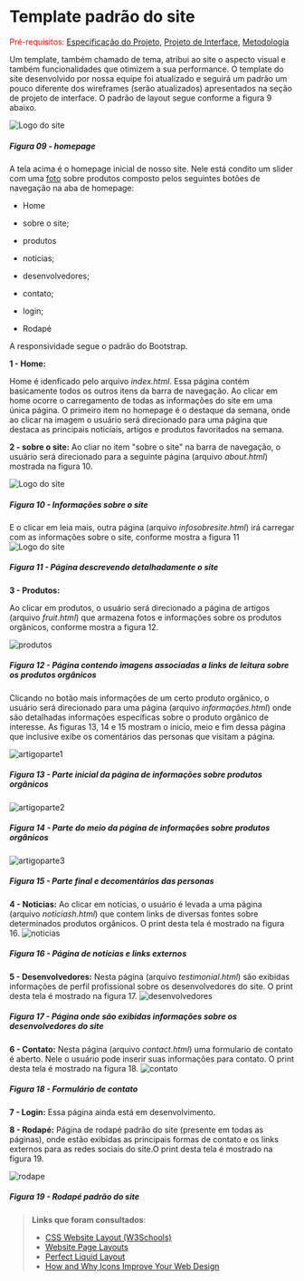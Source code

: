 # Template padrão do site

<span style="color:red">Pré-requisitos: <a href="2-Especificação do Projeto.md"> Especificação do Projeto</a></span>, <a href="3-Projeto de Interface.md"> Projeto de Interface</a>, <a href="4-Metodologia.md"> Metodologia</a>

Um template, também chamado de tema, atribui ao site o aspecto visual e também funcionalidades que otimizem a sua performance.  O template do site desenvolvido por nossa equipe foi atualizado e seguirá um padrão um pouco diferente dos wireframes (serão atualizados) apresentados na seção de projeto de interface.   O padrão de layout segue conforme a figura 9 abaixo.

![Logo do site](/src/img/telas/homepage.png)  
##### *Figura 09 - homepage*

A tela acima é o homepage inicial de nosso site. Nele está condito um slider com uma <a href="(/src/img/telas/homepage.png)">foto</a> sobre produtos 
 composto pelos seguintes botões de navegação na aba de homepage:

- Home

- sobre o site;  

- produtos

- noticias;  

- desenvolvedores;  

- contato;  

- login;

- Rodapé  

A responsividade segue o padrão do Bootstrap. 

**1 - Home:**

Home é idenficado pelo arquivo *index.html*. Essa página contém basicamente todos os outros itens da barra de navegação. Ao clicar em home ocorre o carregamento de todas as informações do site em uma única página. O primeiro item no homepage é o destaque da semana, onde ao clicar na imagem o usuário será direcionado para uma página que destaca as principais noticíais, artigos e produtos favoritados na semana.

**2 - sobre o site:**
Ao cliar no item "sobre o site" na barra de navegação, o usuário será direcionado para a seguinte página (arquivo *about.html*) mostrada na figura 10.

![Logo do site](/src/img/telas/sobreosite.png)  
##### *Figura 10 - Informações sobre o site*

E o clicar em leia mais, outra página (arquivo *infosobresite.html*) irá carregar com as informações sobre o site, conforme mostra a figura 11
![Logo do site](/src/img/telas/infosobresite.png)  
##### *Figura 11 - Página descrevendo detalhadamente o site*

**3 - Produtos:**

Ao clicar em produtos, o usuário será direcionado a página de artigos (arquivo *fruit.html*) que armazena fotos e informações sobre os produtos orgânicos, conforme mostra a figura 12.

![produtos](/src/img/telas/artigos.png)  
##### *Figura 12 - Página contendo imagens associadas a links de leitura sobre os produtos orgânicos*

Clicando no botão mais informações de um certo produto orgânico, o usuário será direcionado para uma página (arquivo *informações.html*) onde são detalhadas informações específicas sobre o produto orgânico de interesse. As figuras 13, 14 e 15 mostram o inicio, meio e fim dessa página que inclusive exibe os comentários das personas que visitam a página. 

![artigoparte1](/src/img/telas/artigoleparte1.png)  
##### *Figura 13 - Parte inicial da página de informações sobre produtos orgânicos*

![artigoparte2](/src/img/telas/artigoleparte2.png)  
##### *Figura 14 - Parte do meio da página de informações sobre produtos orgânicos*

![artigoparte3](/src/img/telas/artigoleparte3.png)  
##### *Figura 15 - Parte final e decomentários das personas*

**4 - Noticias:**
Ao clicar em notícias, o usuário é levada a uma página (arquivo *noticiash.html*) que contem links de diversas fontes sobre determinados produtos orgânicos. O print desta tela é mostrado na figura 16.
![noticias](/src/img/telas/noticias.png)  
##### *Figura 16 - Página de notícias e links externos*

**5 - Desenvolvedores:**
Nesta página (arquivo *testimonial.html*) são exibidas informações de perfil profissional sobre os desenvolvedores do site. O print desta tela é mostrado na figura 17.
![desenvolvedores](/src/img/telas/desenvolvedores.png)  
##### *Figura 17 - Página onde são exibidas informações sobre os desenvolvedores do site*

**6 - Contato:**
Nesta página (arquivo *contact.html*) uma formulario de contato é aberto. Nele o usuário pode inserir suas informações para contato. O print desta tela é mostrado na figura 18.
![contato](/src/img/telas/contato.png)  
##### *Figura 18 - Formulário de contato*

**7 - Login:**
Essa página ainda está em desenvolvimento.

**8 - Rodapé:**
Página de rodapé padrão do site (presente em todas as páginas), onde estão exibidas as principais formas de contato e os links externos para as redes sociais do site.O print desta tela é mostrado na figura 19.

![rodape](/src/img/telas/rodape.png)  
##### *Figura 19 - Rodapé padrão do site*



> **Links que foram consultados**:
>
> - [CSS Website Layout (W3Schools)](https://www.w3schools.com/css/css_website_layout.asp)
> - [Website Page Layouts](http://www.cellbiol.com/bioinformatics_web_development/chapter-3-your-first-web-page-learning-html-and-css/website-page-layouts/)
> - [Perfect Liquid Layout](https://matthewjamestaylor.com/perfect-liquid-layouts)
> - [How and Why Icons Improve Your Web Design](https://usabilla.com/blog/how-and-why-icons-improve-you-web-design/)
